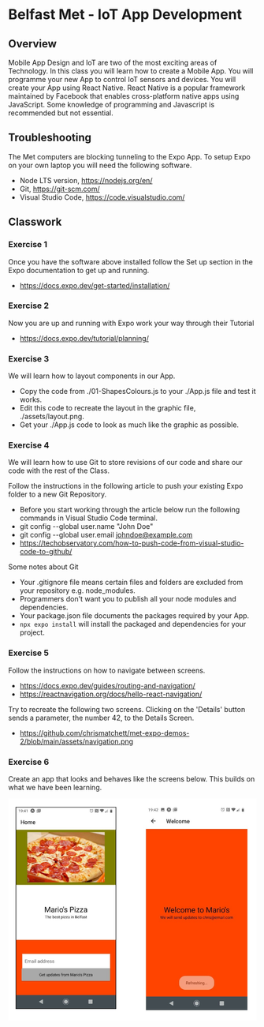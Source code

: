 # Belfast Met - IoT App Development

## Overview
Mobile App Design and IoT are two of the most exciting areas of Technology. In this class you will learn how to create a Mobile App. You will programme your new App to control IoT sensors and devices. You will create your App using React Native. React Native is a popular framework maintained by Facebook that enables cross-platform native apps using JavaScript. Some knowledge of programming and Javascript is recommended but not essential.

## Troubleshooting
The Met computers are blocking tunneling to the Expo App. To setup Expo on your own laptop you will need the following software.

* Node LTS version, https://nodejs.org/en/
* Git, https://git-scm.com/
* Visual Studio Code, https://code.visualstudio.com/

## Classwork

### Exercise 1

Once you have the software above installed follow the Set up section in the Expo documentation to get up and running.

* https://docs.expo.dev/get-started/installation/

### Exercise 2

Now you are up and running with Expo work your way through their Tutorial

* https://docs.expo.dev/tutorial/planning/

### Exercise 3

We will learn how to layout components in our App.

* Copy the code from ./01-ShapesColours.js to your ./App.js file and test it works.
* Edit this code to recreate the layout in the graphic file, ./assets/layout.png.
* Get your ./App.js code to look as much like the graphic as possible.

### Exercise 4

We will learn how to use Git to store revisions of our code and share our code with the rest of the Class.

Follow the instructions in the following article to push your existing Expo folder to a new Git Repository.

* Before you start working through the article below run the following commands in Visual Studio Code terminal.
* git config --global user.name "John Doe"
* git config --global user.email johndoe@example.com
* https://techobservatory.com/how-to-push-code-from-visual-studio-code-to-github/

Some notes about Git

* Your .gitignore file means certain files and folders are excluded from your repository e.g. node_modules. 
* Programmers don't want you to publish all your node modules and dependencies.
* Your package.json file documents the packages required by your App.
* ```npx expo install``` will install the packaged and dependencies for your project.

### Exercise 5

Follow the instructions on how to navigate between screens.

* https://docs.expo.dev/guides/routing-and-navigation/
* https://reactnavigation.org/docs/hello-react-navigation/

Try to recreate the following two screens. Clicking on the 'Details' button sends a parameter, the number 42, to the Details Screen.

* https://github.com/chrismatchett/met-expo-demos-2/blob/main/assets/navigation.png

### Exercise 6

Create an app that looks and behaves like the screens below. This builds on what we have been learning.

![Pizza Screen](https://github.com/chrismatchett/met-expo-demos-2/blob/main/assets/pizza-screens.png?raw=true)



